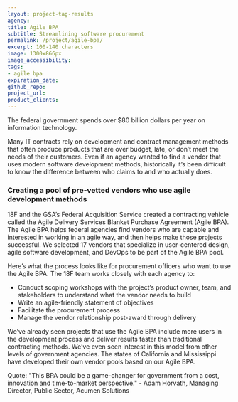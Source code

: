 ```yaml
---
layout: project-tag-results
agency:
title: Agile BPA
subtitle: Streamlining software procurement
permalink: /project/agile-bpa/
excerpt: 100-140 characters
image: 1300x866px
image_accessibility:
tags:
- agile bpa
expiration_date:
github_repo:
project_url:
product_clients:
---
```


The federal government spends over $80 billion dollars per year on information technology.

Many IT contracts rely on development and contract management methods that often produce products that are over budget, late, or don’t meet the needs of their customers. Even if an agency wanted to find a vendor that uses modern software development methods, historically it’s been difficult to know the difference between who claims to and who actually does.

### Creating a pool of pre-vetted vendors who use agile development methods

18F and the GSA’s Federal Acquisition Service created a contracting vehicle called the Agile Delivery Services Blanket Purchase Agreement (Agile BPA). The Agile BPA helps federal agencies find vendors who are capable and interested in working in an agile way, and then helps make those projects successful. We selected 17 vendors that specialize in user-centered design, agile software development, and DevOps to be part of the Agile BPA pool.

Here’s what the process looks like for procurement officers who want to use the Agile BPA. The 18F team works closely with each agency to:

- Conduct scoping workshops with the project’s product owner, team, and stakeholders to understand what the vendor needs to build
- Write an agile-friendly statement of objectives
- Facilitate the procurement process
- Manage the vendor relationship post-award through delivery

We’ve already seen projects that use the Agile BPA include more users in the development process and deliver results faster than traditional contracting methods. We’ve even seen interest in this model from other levels of government agencies. The states of California and Mississippi have developed their own vendor pools based on our Agile BPA.

Quote: "This BPA could be a game-changer for government from a cost, innovation and time-to-market perspective."  - Adam Horvath, Managing Director, Public Sector, Acumen Solutions

